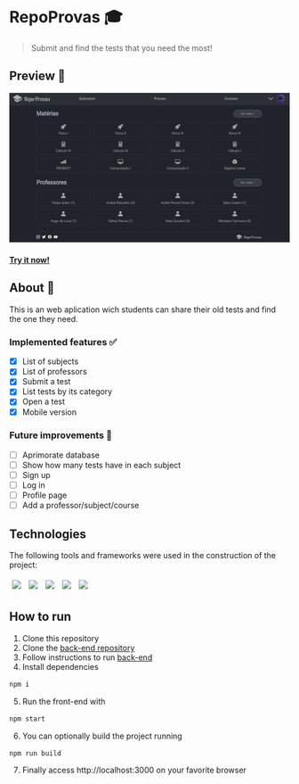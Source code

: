 # RepoProvas 🎓
> Submit and find the tests that you need the most!
## Preview 👀
![Repoprovas preview](/assets/repoprovas.gif)
#### [Try it now!](https://repoprovas-front.vercel.app)
## About 🔎
This is an web aplication wich students can share their old tests and find the one they need.
### Implemented features ✅
- [x] List of subjects
- [x] List of professors
- [x] Submit a test
- [x] List tests by its category
- [x] Open a test 
- [x] Mobile version
### Future improvements 🔮
- [ ] Aprimorate database
- [ ] Show how many tests have in each subject
- [ ] Sign up
- [ ] Log in
- [ ] Profile page
- [ ] Add a professor/subject/course
## Technologies
The following tools and frameworks were used in the construction of the project:<br>
<p>
  <img style='margin: 5px;' src='https://img.shields.io/badge/styled-components%20-%2320232a.svg?&style=for-the-badge&color=b8679e&logo=styled-components&logoColor=%3a3a3a'>
  <img style='margin: 5px;' src='https://img.shields.io/badge/axios%20-%2320232a.svg?&style=for-the-badge&color=informational'>
  <img style='margin: 5px;' src="https://img.shields.io/badge/react-app%20-%2320232a.svg?&style=for-the-badge&color=60ddf9&logo=react&logoColor=%2361DAFB"/>
  <img style='margin: 5px;' src="https://img.shields.io/badge/react_route%20-%2320232a.svg?&style=for-the-badge&logo=react&logoColor=%2361DAFB"/>
  <img style='margin: 5px;' src='https://img.shields.io/badge/react-icons%20-%2320232a.svg?&style=for-the-badge&color=f28dc7&logo=react-icons&logoColor=%2361DAFB'>
</p>

## How to run

1. Clone this repository
2. Clone the [back-end repository](https://github.com/issitarual/repoprovas-back)
3. Follow instructions to run [back-end](https://github.com/issitarual/repoprovas-back)
4. Install dependencies
```bash
npm i
```
5. Run the front-end with
```bash
npm start
```
6. You can optionally build the project running
```bash
npm run build
```
7. Finally access http://localhost:3000 on your favorite browser 
